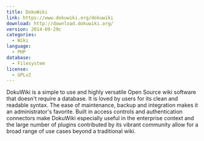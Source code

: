 ```yaml
---
title: DokuWiki
link: https://www.dokuwiki.org/dokuwiki
download: http://download.dokuwiki.org/
version: 2014-09-29c
categories:
  - Wiki
language:
  - PHP
database:
  - Filesystem
license:
  - GPLv2
---
```

DokuWiki is a simple to use and highly versatile Open Source wiki software that doesn't require a database. It is loved by users for its clean and readable syntax. The ease of maintenance, backup and integration makes it an administrator's favorite. Built in access controls and authentication connectors make DokuWiki especially useful in the enterprise context and the large number of plugins contributed by its vibrant community allow for a broad range of use cases beyond a traditional wiki.